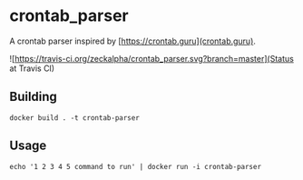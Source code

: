 # crontab_parser

A crontab parser inspired by [https://crontab.guru](crontab.guru).

![https://travis-ci.org/zeckalpha/crontab_parser.svg?branch=master](Status at Travis CI)


## Building

    docker build . -t crontab-parser


## Usage

    echo '1 2 3 4 5 command to run' | docker run -i crontab-parser
